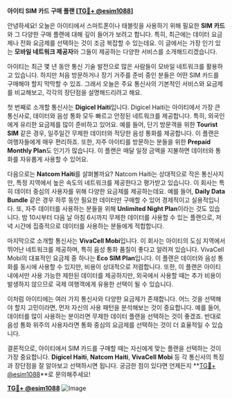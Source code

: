 **아이티 SIM 카드 구매 플랜 [[TG💪+ @esim1088](https://t.me/s/esim1088)]**

안녕하세요! 오늘은 아이티에서 스마트폰이나 태블릿을 사용하기 위해 필요한 **SIM 카드**와 그 다양한 구매 플랜에 대해 깊이 들어가 보려고 합니다. 특히, 최근에는 데이터 요금제나 전화 요금제를 선택하는 것이 조금 복잡할 수 있는데요. 이 글에서는 가장 인기 있는 **모바일 네트워크 제공자**와 그들이 제공하는 다양한 서비스를 소개해드리겠습니다.

아이티는 최근 몇 년 동안 통신 기술 발전으로 많은 사람들이 모바일 네트워크를 활용하고 있습니다. 하지만 처음 방문하거나 장기 거주를 준비 중인 분들은 어떤 SIM 카드를 구매해야 할지 막막할 수 있죠. 그래서 오늘은 주요 통신사의 기본적인 서비스와 요금제를 비교해보고, 각각의 장단점을 설명해드리려고 해요.

첫 번째로 소개할 통신사는 **Digicel Haiti**입니다. Digicel Haiti는 아이티에서 가장 큰 통신사로, 데이터와 음성 통화 모두 빠르고 안정된 네트워크를 제공합니다. 특히, 외국인에게 유리한 요금제를 많이 준비하고 있어요. 예를 들어, 단기 방문객을 위한 **Tourist SIM** 같은 경우, 일주일간 무제한 데이터와 적당한 음성 통화를 제공합니다. 이 플랜은 여행자들에게 매우 편리하죠. 또한, 자주 아이티를 방문하는 분들을 위한 **Prepaid Monthly Plan**도 인기가 많습니다. 이 플랜은 매달 일정 금액을 지불하면 데이터와 통화를 자유롭게 사용할 수 있어요.

다음으로는 **Natcom Haiti**를 살펴볼까요? Natcom Haiti는 상대적으로 작은 통신사지만, 특정 지역에서 높은 속도의 네트워크를 제공한다고 평가받고 있습니다. 이 회사는 특히 데이터 중심의 사용자를 위해 다양한 요금제를 제공하는데요. 예를 들어, **Daily Data Bundle** 같은 경우 하루 동안 필요한 데이터만 구매할 수 있어 경제적이고 실용적입니다. 또, 자주 데이터를 사용하는 분들을 위해 **Unlimited Night Plan**이라는 것도 있습니다. 밤 10시부터 다음 날 아침 6시까지 무제한 데이터를 사용할 수 있는 플랜으로, 저녁 시간에 집중적으로 데이터를 사용하는 분들에게 적합합니다.

마지막으로 소개할 통신사는 **VivaCell Mobi**입니다. 이 회사는 아이티의 도심 지역에서 뛰어난 네트워크를 제공하며, 특히 음성 통화 품질이 좋다고 알려져 있습니다. VivaCell Mobi의 대표적인 요금제 중 하나는 **Eco SIM Plan**입니다. 이 플랜은 데이터와 음성 통화를 동시에 사용할 수 있지만, 비용이 상대적으로 저렴합니다. 또한, 이 플랜은 아이티 내에서만 사용 가능한 제한된 데이터를 제공하지만, 외국에서 사용할 때는 추가 비용이 발생하지 않으므로 국제 여행객에게 유용한 선택이 될 수 있습니다.

이처럼 아이티에는 여러 가지 통신사와 다양한 요금제가 존재합니다. 어느 것을 선택해야 할지 고민이라면, 먼저 자신의 사용 패턴을 분석해보는 것이 중요합니다. 예를 들어, 데이터를 많이 사용하는 분이라면 무제한 데이터 플랜을 선택하는 것이 좋겠죠. 반대로 음성 통화 위주의 사용자라면 통화 중심의 요금제를 선택하는 것이 더 효율적일 수 있습니다.

결론적으로, 아이티에서 SIM 카드를 구매할 때는 자신에게 맞는 플랜을 선택하는 것이 가장 중요합니다. **Digicel Haiti**, **Natcom Haiti**, **VivaCell Mobi** 등 각 통신사의 특징과 장단점을 잘 알아보고 선택하시면 됩니다. 궁금한 점이 있다면 언제든지 **[TG💪+ @esim1088](https://t.me/s/esim1088)**로 문의해주세요!

**[TG💪+ @esim1088](https://t.me/s/esim1088)**
![Image](https://i.postimg.cc/Y0z9fWf4/image.png)